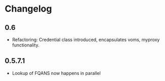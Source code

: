 Changelog
=========

0.6
---

- Refactoring: Credential class introduced, encapsulates voms, myproxy functionality.


0.5.7.1
-----

- Lookup of FQANS now happens in parallel
